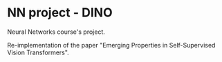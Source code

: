 # NN project - DINO

Neural Networks course's project.

Re-implementation of the paper "Emerging Properties in Self-Supervised Vision Transformers".

